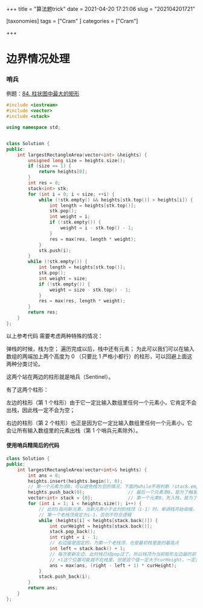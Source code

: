 +++
title = "算法题trick"
date = 2021-04-20 17:21:06
slug = "202104201721"

[taxonomies]
tags = ["Cram" ]
categories = ["Cram"]

+++

<!-- more -->

# 边界情况处理



### 哨兵

例题：[84. 柱状图中最大的矩形](https://leetcode-cn.com/problems/largest-rectangle-in-histogram/)

```c++
#include <iostream>
#include <vector>
#include <stack>

using namespace std;


class Solution {
public:
    int largestRectangleArea(vector<int> &heights) {
        unsigned long size = heights.size();
        if (size == 1) {
            return heights[0];
        }
        int res = 0;
        stack<int> stk;
        for (int i = 0; i < size; ++i) {
            while (!stk.empty() && heights[stk.top()] > heights[i]) {
                int length = heights[stk.top()];
                stk.pop();
                int weight = i;
                if (!stk.empty()) {
                    weight = i - stk.top() - 1;
                }
                res = max(res, length * weight);
            }
            stk.push(i);
        }
        while (!stk.empty()) {
            int length = heights[stk.top()];
            stk.pop();
            int weight = size;
            if (!stk.empty()) {
                weight = size - stk.top() - 1;
            }
            res = max(res, length * weight);
        }
        return res;
    }
};

```

以上参考代码 需要考虑两种特殊的情况：

弹栈的时候，栈为空；
遍历完成以后，栈中还有元素；
为此可以我们可以在输入数组的两端加上两个高度为 0 （只要比 1 严格小都行）的柱形，可以回避上面这两种分类讨论。

这两个站在两边的柱形就是哨兵（Sentinel）。

有了这两个柱形：

左边的柱形（第 1 个柱形）由于它一定比输入数组里任何一个元素小，它肯定不会出栈，因此栈一定不会为空；

右边的柱形（第 2 个柱形）也正是因为它一定比输入数组里任何一个元素小，它会让所有输入数组里的元素出栈（第 1 个哨兵元素除外）。

#### **使用哨兵精简后的代码**

```c++
class Solution {
public:
    int largestRectangleArea(vector<int>& heights) {
        int ans = 0;
        heights.insert(heights.begin(), 0);  
        // 第一个元素为添0，可以避免栈为空的情况，下面的while不用判断 !stack.empty()，0可看作是所有元素中最小的值
        heights.push_back(0);                // 最后一个元素添0，是为了触发最后一个单调栈开始收缩
        vector<int> stack = {0};             // 第一个元素0，先入栈，是为了while里面的 stack.back() 第一次能取到值
        for (int i = 1; i < heights.size(); i++) {
            // 此时i指向新元素，当新元素小于此时的栈顶（i-1）时，单调栈开始收缩，
            // 第一个老栈顶肯定为i-1，否则不符合逻辑
            while (heights[i] < heights[stack.back()]) {
                int curHeight = heights[stack.back()];
                stack.pop_back();
                int right = i - 1;            
                // 右边届是固定的，为第一个老栈顶，也是最初栈里面的最高点
                int left = stack.back() + 1;  
                // 每次更新左边，此时栈已经pop过了，所以栈顶为当前矩形左边届的前一个
                // +1这个位置可能就不在栈里，但是这个值一定大于curHeight，一定要用它做左边
                ans = max(ans, (right - left + 1) * curHeight);
            }
            stack.push_back(i);
        }
        return ans;
    }
};
```

